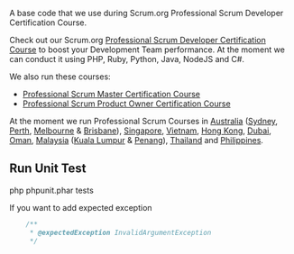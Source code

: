 A base code that we use during Scrum.org Professional Scrum Developer Certification Course.

Check out our Scrum.org [Professional Scrum Developer Certification Course](http://www.leanwithagility.com/programs/show/professional-scrum-developer) to boost your Development Team performance. At the moment we can conduct it using PHP, Ruby, Python, Java, NodeJS and C#.

We also run these courses:

- [Professional Scrum Master Certification Course](http://www.leanwithagility.com/programs/show/professional-scrum-master)
- [Professional Scrum Product Owner Certification Course](http://www.leanwithagility.com/programs/show/professional-scrum-product-owner)

At the moment we run Professional Scrum Courses in [Australia](http://www.leanwithagility.com/trainings/australia) ([Sydney](http://www.leanwithagility.com/trainings/australia/sydney), [Perth](http://www.leanwithagility.com/trainings/australia/perth), [Melbourne](http://www.leanwithagility.com/trainings/australia/melbourne) & [Brisbane](http://www.leanwithagility.com/trainings/australia/brisbane)), [Singapore](http://www.leanwithagility.com/trainings/singapore/singapore), [Vietnam](http://www.leanwithagility.com/trainings/vietnam), [Hong Kong](http://www.leanwithagility.com/trainings/china/hong-kong), [Dubai](http://www.leanwithagility.com/trainings/united-arab-emirates/dubai), [Oman](http://www.leanwithagility.com/trainings/oman), [Malaysia](http://www.leanwithagility.com/trainings/malaysia) ([Kuala Lumpur](http://www.leanwithagility.com/trainings/malaysia/kuala-lumpur) & [Penang](http://www.leanwithagility.com/trainings/malaysia/penang)), [Thailand](http://www.leanwithagility.com/trainings/thailand) and [Philippines](http://www.leanwithagility.com/trainings/philippines).


## Run Unit Test

php phpunit.phar tests


If you want to add expected exception

```php
    /**
     * @expectedException InvalidArgumentException
     */
```